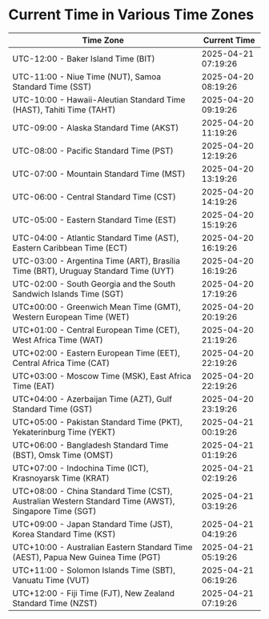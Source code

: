 # Current Time in Various Time Zones

| Time Zone | Current Time |
|-----------|--------------|
| UTC-12:00 - Baker Island Time (BIT) | 2025-04-21 07:19:26 |
| UTC-11:00 - Niue Time (NUT), Samoa Standard Time (SST) | 2025-04-20 08:19:26 |
| UTC-10:00 - Hawaii-Aleutian Standard Time (HAST), Tahiti Time (TAHT) | 2025-04-20 09:19:26 |
| UTC-09:00 - Alaska Standard Time (AKST) | 2025-04-20 11:19:26 |
| UTC-08:00 - Pacific Standard Time (PST) | 2025-04-20 12:19:26 |
| UTC-07:00 - Mountain Standard Time (MST) | 2025-04-20 13:19:26 |
| UTC-06:00 - Central Standard Time (CST) | 2025-04-20 14:19:26 |
| UTC-05:00 - Eastern Standard Time (EST) | 2025-04-20 15:19:26 |
| UTC-04:00 - Atlantic Standard Time (AST), Eastern Caribbean Time (ECT) | 2025-04-20 16:19:26 |
| UTC-03:00 - Argentina Time (ART), Brasília Time (BRT), Uruguay Standard Time (UYT) | 2025-04-20 16:19:26 |
| UTC-02:00 - South Georgia and the South Sandwich Islands Time (SGT) | 2025-04-20 17:19:26 |
| UTC±00:00 - Greenwich Mean Time (GMT), Western European Time (WET) | 2025-04-20 20:19:26 |
| UTC+01:00 - Central European Time (CET), West Africa Time (WAT) | 2025-04-20 21:19:26 |
| UTC+02:00 - Eastern European Time (EET), Central Africa Time (CAT) | 2025-04-20 22:19:26 |
| UTC+03:00 - Moscow Time (MSK), East Africa Time (EAT) | 2025-04-20 22:19:26 |
| UTC+04:00 - Azerbaijan Time (AZT), Gulf Standard Time (GST) | 2025-04-20 23:19:26 |
| UTC+05:00 - Pakistan Standard Time (PKT), Yekaterinburg Time (YEKT) | 2025-04-21 00:19:26 |
| UTC+06:00 - Bangladesh Standard Time (BST), Omsk Time (OMST) | 2025-04-21 01:19:26 |
| UTC+07:00 - Indochina Time (ICT), Krasnoyarsk Time (KRAT) | 2025-04-21 02:19:26 |
| UTC+08:00 - China Standard Time (CST), Australian Western Standard Time (AWST), Singapore Time (SGT) | 2025-04-21 03:19:26 |
| UTC+09:00 - Japan Standard Time (JST), Korea Standard Time (KST) | 2025-04-21 04:19:26 |
| UTC+10:00 - Australian Eastern Standard Time (AEST), Papua New Guinea Time (PGT) | 2025-04-21 05:19:26 |
| UTC+11:00 - Solomon Islands Time (SBT), Vanuatu Time (VUT) | 2025-04-21 06:19:26 |
| UTC+12:00 - Fiji Time (FJT), New Zealand Standard Time (NZST) | 2025-04-21 07:19:26 |
